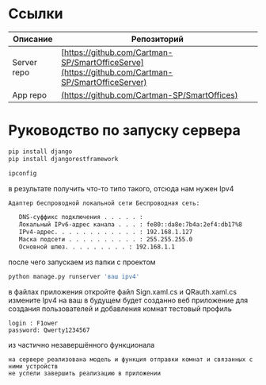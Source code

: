 # Ссылки
| Описание | Репозиторий |
| ------ | ------ |
| Server repo | [https://github.com/Cartman-SP/SmartOfficeServe](https://github.com/Cartman-SP/SmartOfficeServer) |
| App repo | [(https://github.com/Cartman-SP/SmartOffices) ](https://github.com/Cartman-SP/SmartOffices)|
# Руководство по запуску сервера
```sh
pip install django
pip install djangorestframework
```
```sh
ipconfig
```
в результате получить что-то типо такого, отсюда нам нужен Ipv4
```sh
Адаптер беспроводной локальной сети Беспроводная сеть:

   DNS-суффикс подключения . . . . . :
   Локальный IPv6-адрес канала . . . : fe80::da8e:7b4a:2ef4:db17%8
   IPv4-адрес. . . . . . . . . . . . : 192.168.1.127
   Маска подсети . . . . . . . . . . : 255.255.255.0
   Основной шлюз. . . . . . . . . : 192.168.1.1

```
после чего запускаем из папки с проектом
```sh
python manage.py runserver 'ваш ipv4'
```
в файлах приложения откройте файл Sign.xaml.cs и QRauth.xaml.cs измените  Ipv4 на ваш 
в будущем будет созданно веб приложение для создания пользователей и добавления комнат
тестовый профиль 
```
login : F1ower
password: Qwerty1234567
```
из частично незавершённого функционала
```
на сервере реализована модель и функция отправки комнат и связанных с ними устройств
не успели завершить реализацию в приложении
```
